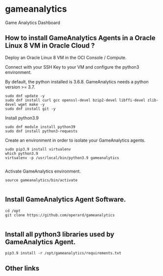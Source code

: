 # gameanalytics
Game Analytics Dashboard

## How to install GameAnalytics Agents in a Oracle Linux 8 VM in Oracle Cloud ?

Deploy an Oracle Linux 8 VM in the OCI Console / Compute.

Connect with your SSH Key to your VM and configure the python3 environment.

By default, the python installed is 3.6.8. GameAnalytics needs a python version >= 3.7.

```code
sudo dnf update -y
sudo dnf install curl gcc openssl-devel bzip2-devel libffi-devel zlib-devel wget make -y
sudo dnf install git -y

```

Install python3.9

```code
sudo dnf module install python39
sudo dnf install python3-requests
```

Create an environment in order to isolate your GameAnalytics agents.

```code
sudo pip3.9 install virtualenv
which python3.9
virtualenv -p /usr/local/bin/python3.9 gameanalytics
 
```

Activate GameAnalytics environment.

```code
source gameanalytics/bin/activate
 
```

## Install GameAnalytics Agent Software.

```code
cd /opt
git clone https://github.com/operard/gameanalytics
 
```


## Install all python3 libraries used by GameAnalytics Agent.

```code
pip3.9 install -r /opt/gameanalytics/requirements.txt
```

## Other links



